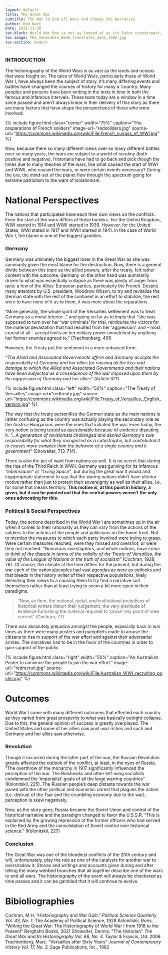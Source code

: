 ```yaml
---
layout: default
title: The Great War
subtitle: The War to End all Wars and change the Narrative
author: Red Hart
date: 2021-11-28
toc-blurb: World War One is not as looked at as its later counterpart, World War Two, but it’s been subject to discussion as the War is considered to be a flash point of the change in the way the world perceives its history after and how countries perceive themselves.
toc-image: The_Venerable_Bede_translates_John_1902.jpg
toc-section: modern
---
```

### INTRODUCTION
The historiography of the World Wars is as vast as the lands and oceans that were fought on. The tales of World Wars, particularly those of World War I, have always been the subject of story. It’s many differing events and battles have changed the courses of history for many a ‘country. Many peoples and persons have been writing in the texts in time in both the famous and infamous intervals. These texts today are a window in a time since passed and aren’t always linear in their delivery of this story as there are many factors that have shape the perspectives of those who were involved.

{% include figure.html
  class="center"
  width="75%"
  caption="The preparations of French soliders"
  image-url="redsoilders.jpg"
  source-url="https://commons.wikimedia.org/wiki/File:French_cuirass_of_WWI.jpg"
%}

Now, because there so many different views over so many different battles over so many years, the wars are subject to a world of scrutiny (both positive and negative). Historians have had to go back and pick though the times due to many theories of the wars, like what caused the start of WWI and WWII, who caused the wars, or were certain events necessary? During the era, the mind-set of the planet flew through the spectrum going for extreme patriotism to the want of isolationism.
# National Perspectives
The nations that participated have each their own views on the conflicts. Even the start of the wars differs of these borders. For the United Kingdom, WWI started in 1914 and WWII started in 1939. However, for the United States, WWI stated in 1917 and WWII started in 1941. In the case of World War I, the blame is one of the biggest gambles.
### Germany
Germany was ultimately the biggest loser in the Great War as she was summarily given the most blame for the destruction. Now, there is a general divide between this topic as the allied powers, after the treaty, felt rather content with the outcome. Germany on the other hand was summarily driven to what was essentially collapse as there was plenty of anger from quite a few of the Allies’ European parties, particularly the French. Despite many attempts by U.S. president, Woodrow Wilson, to try and revitalize the German state with the rest of the continent in an effort to stabilize, the rest were to have none of it as to them, it was more about the reparations.

“More generally, the whole spirit of the Versailles settlement was to treat Germany as a moral inferior…” and going so far as to imply that “she was supposed to turn over her ‘war criminals’ for trial, reimburse the victors for the material devastation that had resulted from her ‘aggression’, and – most crucial of all – accept limits on her military power unmatched by anything her former enemies agreed to.” (Trachtenberg, 491)

However, the Treaty put the sentiment in a more unbiased form.

_“The Allied and Associated Governments affirm and Germany accepts the responsibility of Germany and her allies for causing all the loss and damage to which the Allied and Associated Governments and their nations have been subjected as a consequence of the war imposed upon them by the aggression of Germany and her allies”_ (Article 321).

{% include figure.html
  class="left"
  width="50%"
  caption="The Treaty of Versailles"
  image-url="redtreaty.jpg"
  source-url="https://commons.wikimedia.org/wiki/File:Treaty_of_Versailles,_English_version.jpg"
%}


The way that the treaty personifies the Germen state as the main nations is rather confusing as the country was actually playing the secondary role as the Austria-Hungarians were the ones that initiated the war. Even today, the very notion is being tested as questionable because of evidence disputing it. _“…A generation of revisionists challenged and denied Germany’s sole responsibility for what they recognized as a catastrophe, but contributed it to causes more complex than the behavior of a single country and it government”_ (Showalter, 713-714).

There is also the act of want from nations as well. It is no secret that during the rise of the Third Reich in WWII, Germany was gunning for its infamous _“lebensraum”_ or _“Living Space”_, but during the great war it would and inappropriate statement to say that the waring nations didn’t have ulterior motive rather than just to protect their sovereignty as well as their allies, i.e. for some that means territory. __This motive is, at this point in history, a given, but it can be pointed out that the central powers weren’t the only ones advocating for this.__
### Political & Social Perspectives
Today, the actions described in the World War I are sometimes up in the air when it comes to their rationality as they can vary from the actions of the soldiers to the actions of the people and politicians on the home front. Not to mention the measures to which each party involved were trying to grasp. Were certain measures reached, were they missed and overshot, or were they not reached. _“Numerous investigators, and whole nations, have come to think of the dispute in terms of the validity of the Treaty of Versailles, the value of the League of Nations or the truth of socialism”_ (Cochran, 1928, 76). Of course, the climate at the time differs for the present, but during the war each of the nations/peoples had vast agendas as were as outlooks and that bleeds in the history writer of their respective populations, likely delimiting their views to a causing them to try find a narrative suit themselves rather than at least trying to seem a bit more open in their paradigms.

> “Now, as then, the national, racial, and institutional prejudices of historical writers distort their judgement, the very plenitude of evidence furnishing the material required to ‘prove’ any point of view correct” (Cochran, 77)

There was absolutely prejudice amongst the people, especially back in war times as there were many posters and pamphlets made to arouse the citizens to rise in support of the war effort and against their adversarial armies. The narratives had to be in the favor of the countries in order to gain support of the public.

{% include figure.html
  class="right"
  width="50%"
  caption="An Austrailian Poster to convince the people to join the war effort."
  image-url="redrecruit.jpg"
  source-url="https://commons.wikimedia.org/wiki/File:Australian_WWI_recruiting_poster.jpg"
%}
# Outcomes
World War I came with many different outcomes that effected each country as they varied from great prosperity to what was basically outright collapse. Due to this, the general opinion of success is greatly overplayed. The United States and some of her allies saw post-war riches and such and Germany and her allies saw otherwise.
### Revolution
Though it occurred during the latter part of the war, the Russian Revolution greatly affected the outlook of the conflict, at least, in the eyes of Russia. “The overthrow of the monarchy in 1917 significantly influenced the perception of the war. The Bolsheviks and other left-wing socialists condemned the ‘imperialist’ goals of all the large warring countries” (Kolonitskii, 225). The Russian people’s deep distaste towards the war paired with the other political and economic unrest that plagues the nation (i.e. distrust of the Tsar and the crumbling economy due to the war), perception is skew negatively.

Now, as the story goes, Russia became the Soviet Union and control of the historical narrative and the paradigm changed to favor the U.S.S.R. “This is explained by the growing repression of the former officers who had served in the Red Army and the consolidation of Soviet control over historical science.” (Kolonitskii, 227)
### Conclusion
The Great War was one of the bloodiest conflicts of the 20th century and will, unfortunately, play the role as one of the catalysts for another war to overshadow it. Stories and writings and accounts given during and after telling the many webbed branches that all together describe one of the wars to end all wars. The historiography of the event will always be checkered as time passes and it can be gambled that it will continue to evolve.

# Bibioliographies
Cochran, M.H. “Historiography and War Guilt.” *Political Science Quarterly Vol. 43, No. 1.* The Academy of Political Science, 1928
Kolonitskii, Boris. “Writing the Great War: The Historiography of World War I from 1918 to the Present” Berghahn Books, 2021
Showalter, Dennis. "The Historian" *The Great War and Its Historiography Vol. 68, No. 4.* Taylor & Francis, Ltd. 2006
Trachtenberg, Marc. “Versailles after Sixty Years” *Journal of Contemporary History Vol. 17, No. 3.* Sage Publications, Inc., 1982
